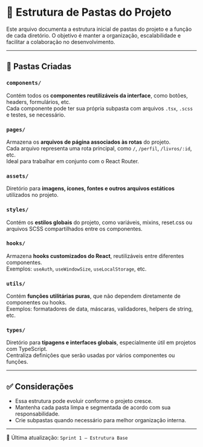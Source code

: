 # 📁 Estrutura de Pastas do Projeto

Este arquivo documenta a estrutura inicial de pastas do projeto e a função de cada diretório. O objetivo é manter a organização, escalabilidade e facilitar a colaboração no desenvolvimento.

---

## 🔧 Pastas Criadas

### `components/`
Contém todos os **componentes reutilizáveis da interface**, como botões, headers, formulários, etc.  
Cada componente pode ter sua própria subpasta com arquivos `.tsx`, `.scss` e testes, se necessário.

### `pages/`
Armazena os **arquivos de página associados às rotas** do projeto.  
Cada arquivo representa uma rota principal, como `/`, `/perfil`, `/livros/:id`, etc.  
Ideal para trabalhar em conjunto com o React Router.

### `assets/`
Diretório para **imagens, ícones, fontes e outros arquivos estáticos** utilizados no projeto.

### `styles/`
Contém os **estilos globais** do projeto, como variáveis, mixins, reset.css ou arquivos SCSS compartilhados entre os componentes.

### `hooks/`
Armazena **hooks customizados do React**, reutilizáveis entre diferentes componentes.  
Exemplos: `useAuth`, `useWindowSize`, `useLocalStorage`, etc.

### `utils/`
Contém **funções utilitárias puras**, que não dependem diretamente de componentes ou hooks.  
Exemplos: formatadores de data, máscaras, validadores, helpers de string, etc.

### `types/`
Diretório para **tipagens e interfaces globais**, especialmente útil em projetos com TypeScript.  
Centraliza definições que serão usadas por vários componentes ou funções.

---

## ✅ Considerações

- Essa estrutura pode evoluir conforme o projeto cresce.
- Mantenha cada pasta limpa e segmentada de acordo com sua responsabilidade.
- Crie subpastas quando necessário para melhor organização interna.

---

📌 Última atualização: `Sprint 1 — Estrutura Base`
